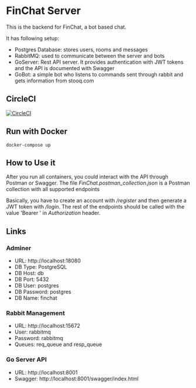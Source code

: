# FinChat Server 

This is the backend for FinChat, a bot based chat.

It has following setup:
- Postgres Database: stores users, rooms and messages
- RabbitMQ: used to communicate between the server and bots
- GoServer: Rest API server. It provides authentication with JWT tokens and the API is documented with Swagger
- GoBot: a simple bot who listens to commands sent through rabbit and gets information from stooq.com

## CircleCI

[![CircleCI](https://circleci.com/gh/hernanrocha/fin-chat.svg?style=svg)](https://circleci.com/gh/hernanrocha/fin-chat)

## Run with Docker

```
docker-compose up
```

## How to Use it

After you run all containers, you could interact with the API through Postman or Swagger. The file _FinChat.postman_collection.json_ is a Postman collection with all supported endpoints

Basically, you have to create an account with _/register_ and then generate a JWT token with _/login_.
The rest of the endpoints should be called with the value 'Bearer <TOKEN>' in _Authorization_ header.

## Links

### Adminer

- URL: http://localhost:18080
- DB Type: PostgreSQL
- DB Host: db
- DB Port: 5432
- DB User: postgres
- DB Password: postgres
- DB Name: finchat

### Rabbit Management

- URL: http://localhost:15672
- User: rabbitmq
- Password: rabbitmq
- Queues: req_queue and resp_queue

### Go Server API

- URL: http://localhost:8001
- Swagger: http://localhost:8001/swagger/index.html
